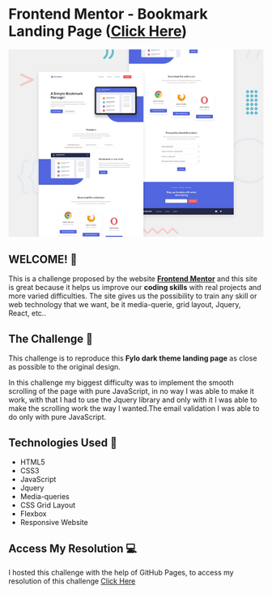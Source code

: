 # Frontend Mentor - Bookmark Landing Page ([Click Here](https://samueloliveiraa.github.io/Bookmark-landing-page/))

![Design preview for the Fylo dark theme landing page challenge](./Assets/design/desktop-preview.jpg)

## WELCOME! 👋

This is a challenge proposed by the website **[Frontend Mentor](https://www.frontendmentor.io)** and this site is great because it helps us improve our **coding skills** with real projects and more varied difficulties. The site gives us the possibility to train any skill or web technology that we want, be it media-querie, grid layout, Jquery, React, etc..

## The Challenge 🎯

This challenge is to reproduce this **Fylo dark theme landing page** as close as possible to the original design.

In this challenge my biggest difficulty was to implement the smooth scrolling of the page with pure JavaScript, in no way I was able to make it work, with that I had to use the Jquery library and only with it I was able to make the scrolling work the way I wanted.The email validation I was able to do only with pure JavaScript.

## Technologies Used 🧩

* HTML5
* CSS3
* JavaScript
* Jquery
* Media-queries
* CSS Grid Layout
* Flexbox
* Responsive Website

## Access My Resolution 💻

   I hosted this challenge with the help of GitHub Pages, to access my resolution of this challenge [Click Here](https://samueloliveiraa.github.io/Bookmark-landing-page/)
